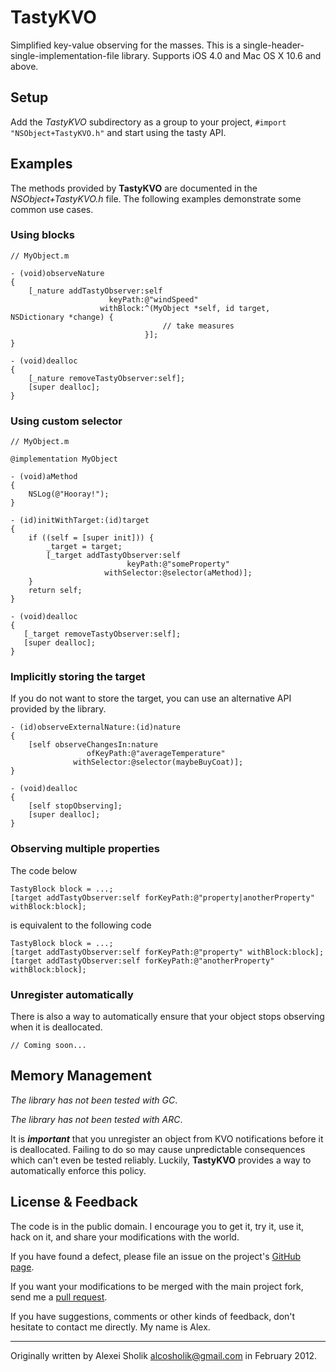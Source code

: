 TastyKVO
========

Simplified key-value observing for the masses. This is a
single-header-single-implementation-file library. Supports iOS 4.0 and Mac OS X
10.6 and above.


## Setup ##

Add the _TastyKVO_ subdirectory as a group to your project, `#import
"NSObject+TastyKVO.h"` and start using the tasty API.


## Examples ##

The methods provided by **TastyKVO** are documented in the
_NSObject+TastyKVO.h_ file. The following examples demonstrate some common use
cases.

### Using blocks ###

```objc
// MyObject.m

- (void)observeNature
{
    [_nature addTastyObserver:self
                      keyPath:@"windSpeed"
                    withBlock:^(MyObject *self, id target, NSDictionary *change) {
                                  // take measures
                              }];
}

- (void)dealloc
{
    [_nature removeTastyObserver:self];
    [super dealloc];
}
```

### Using custom selector ###

```objc
// MyObject.m

@implementation MyObject

- (void)aMethod
{
    NSLog(@"Hooray!");
}

- (id)initWithTarget:(id)target
{
    if ((self = [super init])) {
        _target = target;
        [_target addTastyObserver:self
                          keyPath:@"someProperty"
                     withSelector:@selector(aMethod)];
    }
    return self;
}

- (void)dealloc
{
   [_target removeTastyObserver:self];
   [super dealloc];
}
```

### Implicitly storing the target ###

If you do not want to store the target, you can use an alternative API provided
by the library.

```objc
- (id)observeExternalNature:(id)nature
{
    [self observeChangesIn:nature
                 ofKeyPath:@"averageTemperature"
              withSelector:@selector(maybeBuyCoat)];
}

- (void)dealloc
{
    [self stopObserving];
    [super dealloc];
}
```

### Observing multiple properties ###

The code below

```objc
TastyBlock block = ...;
[target addTastyObserver:self forKeyPath:@"property|anotherProperty" withBlock:block];
```

is equivalent to the following code

```objc
TastyBlock block = ...;
[target addTastyObserver:self forKeyPath:@"property" withBlock:block];
[target addTastyObserver:self forKeyPath:@"anotherProperty" withBlock:block];
```

### Unregister automatically ###

There is also a way to automatically ensure that your object stops observing
when it is deallocated.

```objc
// Coming soon...
```


## Memory Management ##

_The library has not been tested with GC_.

_The library has not been tested with ARC_.

It is ***important*** that you unregister an object from KVO notifications
before it is deallocated. Failing to do so may cause unpredictable consequences
which can't even be tested reliably. Luckily, **TastyKVO** provides a way to
automatically enforce this policy.


## License & Feedback ##

The code is in the public domain. I encourage you to get it, try it, use it,
hack on it, and share your modifications with the world.

If you have found a defect, please file an issue on the project's [GitHub
page][1].

If you want your modifications to be merged with the main project fork, send me
a [pull request][2].

If you have suggestions, comments or other kinds of feedback, don't hesitate to
contact me directly. My name is Alex.

---

Originally written by Alexei Sholik <alcosholik@gmail.com> in February 2012.


  [1]: https://github.com/alco/TastyKVO
  [2]: https://github.com/alco/TastyKVO/pulls
